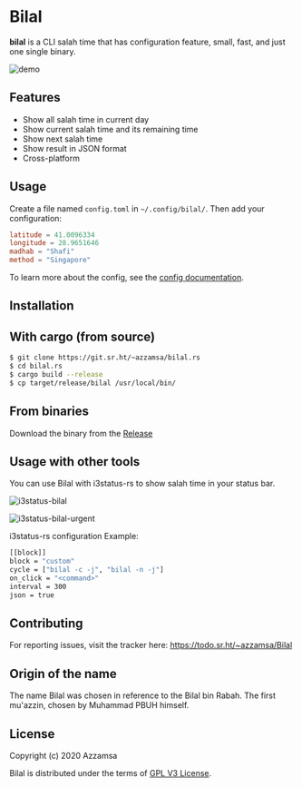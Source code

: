 # Bilal

**bilal** is a CLI salah time that has configuration feature, small, fast, and just one single binary.

![demo](https://git.sr.ht/~azzamsa/blobs/blob/master/bilal/bilal.gif)

## Features

- Show all salah time in current day
- Show current salah time and its remaining time
- Show next salah time
- Show result in JSON format
- Cross-platform

## Usage

Create a file named `config.toml` in `~/.config/bilal/`. Then add your
configuration:


``` toml
latitude = 41.0096334
longitude = 28.9651646
madhab = "Shafi"
method = "Singapore"
```

To learn more about the config, see the [config documentation](doc/wiki.md#cofiguration).

## Installation

## With cargo (from source)

``` bash
$ git clone https://git.sr.ht/~azzamsa/bilal.rs
$ cd bilal.rs
$ cargo build --release
$ cp target/release/bilal /usr/local/bin/
```

## From binaries

Download the binary from the [Release](https://git.sr.ht/~azzamsa/bilal.rs/refs/)


## Usage with other tools

You can use Bilal with i3status-rs to show salah time in your status bar.

![i3status-bilal](https://git.sr.ht/~azzamsa/blobs/blob/master/bilal/salah-0.1.3.png)

![i3status-bilal-urgent](https://git.sr.ht/~azzamsa/blobs/blob/master/bilal/salah-0.1.3-urgent.png)

i3status-rs configuration Example:

``` bash
[[block]]
block = "custom"
cycle = ["bilal -c -j", "bilal -n -j"]
on_click = "<command>"
interval = 300
json = true
```
## Contributing

For reporting issues, visit the tracker here: https://todo.sr.ht/~azzamsa/Bilal

## Origin of the name

The name Bilal was chosen in reference to the Bilal bin Rabah. The first
mu'azzin, chosen by Muhammad PBUH himself.


## License

Copyright (c) 2020 Azzamsa

Bilal is distributed under the terms of [GPL V3 License](LICENSE).


